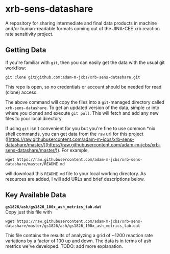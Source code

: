 # xrb-sens-datashare
A repository for sharing intermediate and final data products in machine and/or
human-readable formats coming out of the JINA-CEE xrb reaction rate sensitivity
project.

## Getting Data

If you're familiar with `git`, then you can easily get the data with the usual git workflow:

```
git clone git@github.com:adam-m-jcbs/xrb-sens-datashare.git
```

This repo is open, so no credentials or account should be needed for read (clone) access.

The above command will copy the files into a `git`-managed directory called
`xrb-sens-datashare`.  To get an updated version of the data, simple `cd` into
where you cloned and execute `git pull`.  This will fetch and add any new files
to your local directory.

If using `git` isn't convenient for you but you're fine to use common \*nix
shell commands, you can get data from the `raw` url for this project
([https://raw.githubusercontent.com/adam-m-jcbs/xrb-sens-datashare/master/](https://raw.githubusercontent.com/adam-m-jcbs/xrb-sens-datashare/master/)).
For example,

```
wget https://raw.githubusercontent.com/adam-m-jcbs/xrb-sens-datashare/master/README.md
```
will download this `README.md` file to your local working directory.  As
resources are added, I will add URLs and brief descriptions below.

## Key Available Data

**`gs1826/ash/gs1826_100x_ash_metrics_tab.dat`**  
Copy just this file with  
```
wget https://raw.githubusercontent.com/adam-m-jcbs/xrb-sens-datashare/master/gs1826/ash/gs1826_100x_ash_metrics_tab.dat
```  
This file contains the results of analyzing a grid of ~1200 reaction rate
variations by a factor of 100 up and down.  The data is in terms of ash metrics
we've developed.  TODO: add more explanation.

